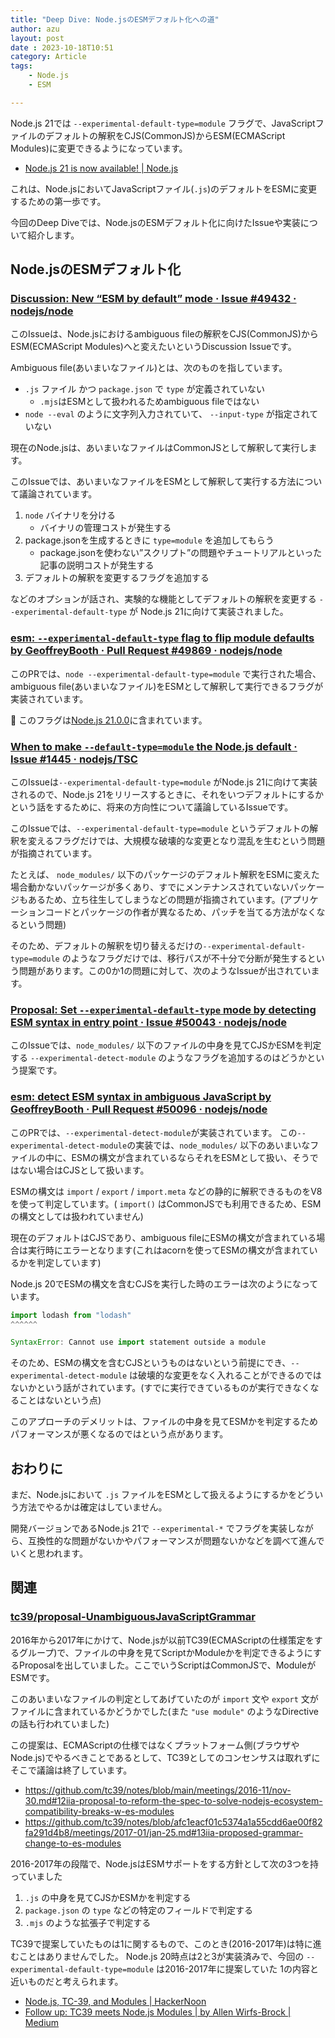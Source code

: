 ```yaml
---
title: "Deep Dive: Node.jsのESMデフォルト化への道"
author: azu
layout: post
date : 2023-10-18T10:51
category: Article
tags:
    - Node.js
    - ESM

---
```


Node.js 21では `--experimental-default-type=module` フラグで、JavaScriptファイルのデフォルトの解釈をCJS(CommonJS)からESM(ECMAScript Modules)に変更できるようになっています。

- [Node.js 21 is now available! | Node.js](https://nodejs.org/en/blog/announcements/v21-release-announce)

これは、Node.jsにおいてJavaScriptファイル(`.js`)のデフォルトをESMに変更するための第一歩です。

今回のDeep Diveでは、Node.jsのESMデフォルト化に向けたIssueや実装について紹介します。

## Node.jsのESMデフォルト化

### [Discussion: New “ESM by default” mode · Issue #49432 · nodejs/node](https://github.com/nodejs/node/issues/49432)

このIssueは、Node.jsにおけるambiguous fileの解釈をCJS(CommonJS)からESM(ECMAScript Modules)へと変えたいというDiscussion Issueです。

Ambiguous file(あいまいなファイル)とは、次のものを指しています。

- `.js` ファイル かつ `package.json` で `type` が定義されていない
  - `.mjs`はESMとして扱われるためambiguous fileではない
- `node --eval` のように文字列入力されていて、 `--input-type` が指定されていない

現在のNode.jsは、あいまいなファイルはCommonJSとして解釈して実行します。

このIssueでは、あいまいなファイルをESMとして解釈して実行する方法について議論されています。

1. `node` バイナリを分ける
    - バイナリの管理コストが発生する
2. package.jsonを生成するときに `type=module` を追加してもらう
    - package.jsonを使わない”スクリプト”の問題やチュートリアルといった記事の説明コストが発生する
3. デフォルトの解釈を変更するフラグを追加する

などのオプションが話され、実験的な機能としてデフォルトの解釈を変更する `--experimental-default-type` が Node.js 21に向けて実装されました。

### [esm: `--experimental-default-type` flag to flip module defaults by GeoffreyBooth · Pull Request #49869 · nodejs/node](https://github.com/nodejs/node/pull/49869)

このPRでは、`node --experimental-default-type=module` で実行された場合、ambiguous file(あいまいなファイル)をESMとして解釈して実行できるフラグが実装されています。

📝 このフラグは[Node.js 21.0.0](https://nodejs.org/en/blog/release/v21.0.0)に含まれています。

### [When to make `--default-type=module` the Node.js default · Issue #1445 · nodejs/TSC](https://github.com/nodejs/TSC/issues/1445)

このIssueは`--experimental-default-type=module` がNode.js 21に向けて実装されるので、Node.js 21をリリースするときに、それをいつデフォルトにするかという話をするために、将来の方向性について議論しているIssueです。

このIssueでは、`--experimental-default-type=module` というデフォルトの解釈を変えるフラグだけでは、大規模な破壊的な変更となり混乱を生むという問題が指摘されています。

たとえば、 `node_modules/` 以下のパッケージのデフォルト解釈をESMに変えた場合動かないパッケージが多くあり、すでにメンテナンスされていないパッケージもあるため、立ち往生してしまうなどの問題が指摘されています。(アプリケーションコードとパッケージの作者が異なるため、パッチを当てる方法がなくなるという問題)

そのため、デフォルトの解釈を切り替えるだけの`--experimental-default-type=module` のようなフラグだけでは、移行パスが不十分で分断が発生するという問題があります。この0か1の問題に対して、次のようなIssueが出されています。

### [Proposal: Set `--experimental-default-type` mode by detecting ESM syntax in entry point · Issue #50043 · nodejs/node](https://github.com/nodejs/node/issues/50043)

このIssueでは、`node_modules/` 以下のファイルの中身を見てCJSかESMを判定する `--experimental-detect-module` のようなフラグを追加するのはどうかという提案です。

### [esm: detect ESM syntax in ambiguous JavaScript by GeoffreyBooth · Pull Request #50096 · nodejs/node](https://github.com/nodejs/node/pull/50096)

このPRでは、`--experimental-detect-module`が実装されています。
この`--experimental-detect-module`の実装では、`node_modules/` 以下のあいまいなファイルの中に、ESMの構文が含まれているならそれをESMとして扱い、そうではない場合はCJSとして扱います。

ESMの構文は `import` / `export` / `import.meta` などの静的に解釈できるものをV8を使って判定しています。( `import()` はCommonJSでも利用できるため、ESMの構文としては扱われていません)

現在のデフォルトはCJSであり、ambiguous fileにESMの構文が含まれている場合は実行時にエラーとなります(これはacornを使ってESMの構文が含まれているかを判定しています)

Node.js 20でESMの構文を含むCJSを実行した時のエラーは次のようになっています。

```jsx
import lodash from "lodash"
^^^^^^

SyntaxError: Cannot use import statement outside a module
```

そのため、ESMの構文を含むCJSというものはないという前提にでき、`--experimental-detect-module` は破壊的な変更をなく入れることができるのではないかという話がされています。(すでに実行できているものが実行できなくなることはないという点)

このアプローチのデメリットは、ファイルの中身を見てESMかを判定するためパフォーマンスが悪くなるのではという点があります。

## おわりに

まだ、Node.jsにおいて `.js` ファイルをESMとして扱えるようにするかをどういう方法でやるかは確定はしていません。

開発バージョンであるNode.js 21で `--experimental-*` でフラグを実装しながら、互換性的な問題がないかやパフォーマンスが問題ないかなどを調べて進んでいくと思われます。

## 関連

### [tc39/proposal-UnambiguousJavaScriptGrammar](https://github.com/tc39/proposal-UnambiguousJavaScriptGrammar)

2016年から2017年にかけて、Node.jsが以前TC39(ECMAScriptの仕様策定をするグループ)で、ファイルの中身を見てScriptかModuleかを判定できるようにするProposalを出していました。ここでいうScriptはCommonJSで、ModuleがESMです。

このあいまいなファイルの判定としてあげていたのが `import` 文や `export` 文がファイルに含まれているかどうかでした(また `"use module"` のようなDirectiveの話も行われていました)

この提案は、ECMAScriptの仕様ではなくプラットフォーム側(ブラウザやNode.js)でやるべきことであるとして、TC39としてのコンセンサスは取れずにそこで議論は終了しています。

- https://github.com/tc39/notes/blob/main/meetings/2016-11/nov-30.md#12iia-proposal-to-reform-the-spec-to-solve-nodejs-ecosystem-compatibility-breaks-w-es-modules
- https://github.com/tc39/notes/blob/afc1eacf01c5374a1a55cdd6ae00f82fa291d4b8/meetings/2017-01/jan-25.md#13iia-proposed-grammar-change-to-es-modules

2016-2017年の段階で、Node.jsはESMサポートをする方針として次の3つを持っていました

1. `.js` の中身を見てCJSかESMかを判定する
2. `package.json` の `type` などの特定のフィールドで判定する
3. `.mjs` のような拡張子で判定する

TC39で提案していたものは1に関するもので、このとき(2016-2017年)は特に進むことはありませんでした。
Node.js 20時点は2と3が実装済みで、今回の `--experimental-default-type=module` は2016-2017年に提案していた 1の内容と近いものだと考えられます。

- [Node.js, TC-39, and Modules | HackerNoon](https://hackernoon.com/node-js-tc-39-and-modules-a1118aecf95e#.sh1fdwodi)
- [Follow up: TC39 meets Node.js Modules | by Allen Wirfs-Brock | Medium](https://medium.com/@awbjs/follow-up-tc39-meets-node-js-modules-76fdea278370)
